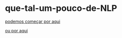 # que-tal-um-pouco-de-NLP
[podemos começar por aqui](https://machinelearningmastery.com/building-transformer-models-with-attention-crash-course-build-a-neural-machine-translator-in-12-days/)

[ou por aqui](https://pytorch.org/tutorials/intermediate/seq2seq_translation_tutorial.html#nlp-from-scratch-translation-with-a-sequence-to-sequence-network-and-attention)
